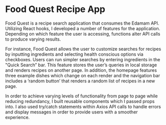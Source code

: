 # Food Quest Recipe App

Food Quest is a recipe search application that consumes the Edamam API. Utilizing React hooks, I developed a number of features for the application. Depending on which feature the user is accessing, functions alter API calls to produce varying results.

For instance, Food Quest allows the user to customize searches for recipes by inputting ingredients and selecting health conscious options via checkboxes. Users can run simpler searches by entering ingredients in the "Quick Search” bar. This feature stores the user’s queries in local storage and renders recipes on another page. In addition, the homepage features three example dishes which change on each render and the navigation bar includes a ‘random button’ that renders a random list of recipes in a new page.

In order to achieve varying levels of functionality from page to page while reducing redundancy, I built reusable components which I passed props into. I also used try/catch statements within Axios API calls to handle errors and display messages in order to provide users with a smoother experience.